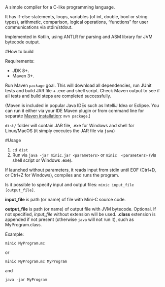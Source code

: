 A simple compiler for a C-like programming language.

It has if-else statements, loops, variables (of int, double, bool or string types), arithmetic, comparison, logical operations, “functions” for user communications via stdin/stdout.

Implemented in Kotlin, using ANTLR for parsing and ASM library for JVM bytecode output.

#How to build

Requirements:
- JDK 8+.
- Maven 3+.

Run Maven `package` goal. This will download all dependencies, run JUnit tests and build JAR file + .exe and shell script. Check Maven output to see if all tests and build steps are completed successfully.

(Maven is included in popular Java IDEs such as IntelliJ Idea or Eclipse. You can run it either via your IDE Maven plugin or from command line for separate [Maven installation](https://maven.apache.org/install.html): `mvn package`.)

`dist/` folder will contain JAR file, .exe for Windows and shell for Linux/MacOS (it simply executes the JAR file via `java`)
 
#Usage
 
 1. `cd dist`
 2. Run via `java -jar minic.jar <parameters>` or `minic  <parameters>` (via shell script or Windows .exe).
 
If launched without parameters, it reads input from stdin until EOF (Ctrl+D, or Ctrl+Z for Windows), compiles and runs the program.
 
Is it possible to specify input and output files: `minic input_file [output_file]`.

**input_file** is path (or name) of file with Mini-C source code.

**output_file** is path (or name) of output file with JVM bytecode. Optional. If not specified, _input_file_ without extension will be used. **.class** extension is appended if not present (otherwise `java` will not run it), such as MyProgram.class.

Example:

```
minic MyProgram.mc
```
or
```
minic MyProgram.mc MyProgram
```
and
```
java -jar MyProgram
```
